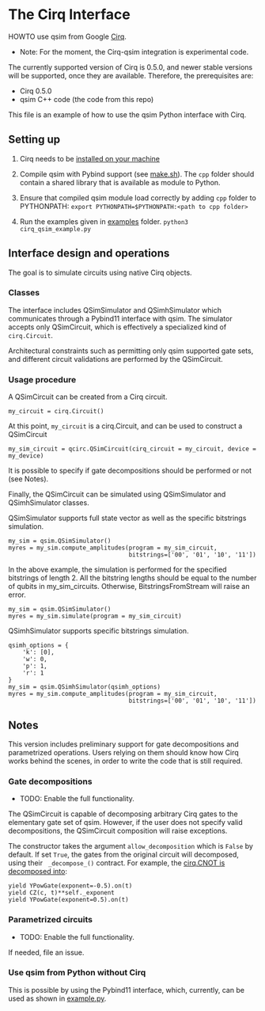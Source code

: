 # The Cirq Interface

HOWTO use qsim from Google [Cirq](https://github.com/quantumlib/cirq).
* Note: For the moment, the Cirq-qsim integration is experimental code.

The currently supported version of Cirq is 0.5.0, and newer stable
versions will be supported, once they are available. Therefore, the
prerequisites are:
- Cirq 0.5.0
- qsim C++ code (the code from this repo)

This file is an example of how to use the qsim Python interface with Cirq.


## Setting up

1. Cirq needs to be [installed on your machine](https://cirq.readthedocs.io/en/stable/install.html)

2. Compile qsim with Pybind support (see [make.sh](/cirq_interface/cpp/make.sh)). The `cpp` folder should contain a shared library that is available as module to Python.

3. Ensure that compiled qsim module load correctly by adding `cpp` folder to PYTHONPATH:
`export PYTHONPATH=$PYTHONPATH:<path to cpp folder>`

4. Run the examples given in [examples](/cirq_interface/examples) folder.
`python3 cirq_qsim_example.py`


## Interface design and operations

The goal is to simulate circuits using native Cirq objects.

### Classes

The interface includes QSimSimulator and QSimhSimulator which communicates
through a Pybind11 interface with qsim. The simulator accepts only QSimCircuit,
which is effectively a specialized kind of `cirq.Circuit`.

Architectural constraints such as permitting only qsim supported
gate sets, and different circuit validations are performed by the
QSimCircuit.

### Usage procedure

A QSimCircuit can be created from a Cirq circuit.
```
my_circuit = cirq.Circuit()
```

At this point, `my_circuit` is a cirq.Circuit, and can be used to construct a
QSimCircuit
```
my_sim_circuit = qcirc.QSimCircuit(cirq_circuit = my_circuit, device = my_device)
```

It is possible to specify if gate decompositions should be performed or not (see Notes).

Finally, the QSimCircuit can be simulated using QSimSimulator and QSimhSimulator classes.

QSimSimulator supports full state vector as well as the specific bitstrings simulation.
```
my_sim = qsim.QSimSimulator()
myres = my_sim.compute_amplitudes(program = my_sim_circuit,
                                  bitstrings=['00', '01', '10', '11'])
```
In the above example, the simulation is performed for the specified bitstrings of length 2. All the bitstring lengths should be equal to the number of qubits in my_sim_circuits. Otherwise, BitstringsFromStream will raise an error.

```
my_sim = qsim.QSimSimulator()
myres = my_sim.simulate(program = my_sim_circuit)
```

QSimhSimulator supports specific bitstrings simulation.
```
qsimh_options = {
    'k': [0],
    'w': 0,
    'p': 1,
    'r': 1
}
my_sim = qsim.QSimhSimulator(qsimh_options)
myres = my_sim.compute_amplitudes(program = my_sim_circuit,
                                  bitstrings=['00', '01', '10', '11'])
```


## Notes

This version includes preliminary support for gate decompositions and
parametrized operations. Users relying on them should know how Cirq works behind
the scenes, in order to write the code that is still required.

### Gate decompositions
* TODO: Enable the full functionality.

The QSimCircuit is capable of decomposing arbitrary Cirq gates to the
elementary gate set of qsim. However, if the user does not specify valid
decompositions, the QSimCircuit composition will raise exceptions.

The constructor takes the argument `allow_decomposition` which is `False` by
default. If set `True`, the gates from the original circuit will decomposed,
using their ` _decompose_()` contract. For example, the [cirq.CNOT is decomposed
into](https://github.com/quantumlib/Cirq/blob/49b2f193ad99ce6770831330c19963bfa5c66f19/cirq/ops/common_gates.py#L829):
```
yield YPowGate(exponent=-0.5).on(t)
yield CZ(c, t)**self._exponent
yield YPowGate(exponent=0.5).on(t)
```

### Parametrized circuits
* TODO: Enable the full functionality.

If needed, file an issue.

### Use qsim from Python without Cirq

This is possible by using the Pybind11 interface, which, currently, can be used
as shown in [example.py](/cirq_interface/examples/example.py).
